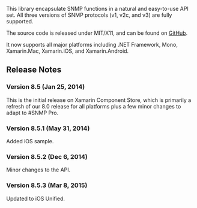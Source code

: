 This library encapsulate SNMP functions in a natural and easy-to-use API set. All three versions of SNMP protocols (v1, v2c, and v3) are fully supported. 

The source code is released under MIT/X11, and can be found on [GitHub](https://github.com/lextm/sharpsnmplib). 

It now supports all major platforms including .NET Framework, Mono, Xamarin.Mac, Xamarin.iOS, and Xamarin.Android.

## Release Notes
### Version 8.5 (Jan 25, 2014)
 
This is the initial release on Xamarin Component Store, which is primarily a refresh of our 8.0 release for all platforms plus a few minor changes to adapt to #SNMP Pro.

### Version 8.5.1 (May 31, 2014)

Added iOS sample.

### Version 8.5.2 (Dec 6, 2014)
Minor changes to the API. 

### Version 8.5.3 (Mar 8, 2015)
Updated to iOS Unified.